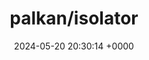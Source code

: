 ---
title: "palkan/isolator"
link: "https://github.com/palkan/isolator"
date: "2024-05-20 20:30:14 +0000"
description: "Detect non-atomic interactions within DB transactions"
category: "github"
---